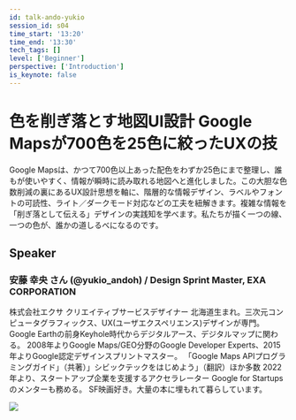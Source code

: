 ```yaml
---
id: talk-ando-yukio
session_id: s04
time_start: '13:20'
time_end: '13:30'
tech_tags: []
level: ['Beginner']
perspective: ['Introduction']
is_keynote: false
---
```


# 色を削ぎ落とす地図UI設計 Google Mapsが700色を25色に絞ったUXの技

Google Mapsは、かつて700色以上あった配色をわずか25色にまで整理し、誰もが使いやすく、情報が瞬時に読み取れる地図へと進化しました。この大胆な色数削減の裏にあるUX設計思想を軸に、階層的な情報デザイン、ラベルやフォントの可読性、ライト／ダークモード対応などの工夫を紐解きます。複雑な情報を「削ぎ落として伝える」デザインの実践知を学べます。私たちが描く一つの線、一つの色が、誰かの道しるべになるのです。

## Speaker

### 安藤 幸央 さん (@yukio_andoh) / Design Sprint Master, EXA CORPORATION

株式会社エクサ クリエイティブサービスデザイナー 北海道生まれ。三次元コンピュータグラフィックス、UX(ユーザエクスペリエンス)デザインが専門。 Google Earthの前身Keyhole時代からデジタルアース、デジタルマップに関わる。 2008年よりGoogle Maps/GEO分野のGoogle Developer Experts、2015年よりGoogle認定デザインスプリントマスター。 「Google Maps APIプログラミングガイド」（共著）」シビックテックをはじめよう」（翻訳）ほか多数 2022年より、スタートアップ企業を支援するアクセラレーター Google for Startups のメンターも務める。 SF映画好き。大量の本に埋もれて暮らしています。

![](https://share-storage-images.s3.ap-northeast-1.amazonaws.com/yukio-ando.jpg)
